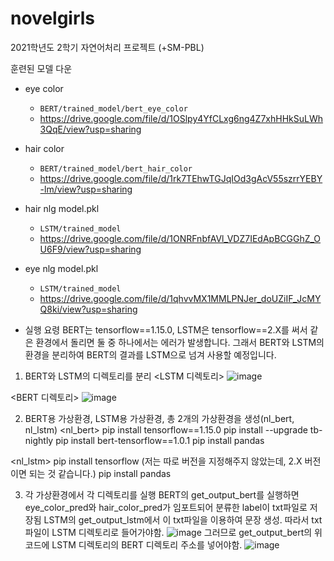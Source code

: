# novelgirls
2021학년도 2학기 자연어처리 프로젝트 (+SM-PBL)

훈련된 모델 다운

- eye color
  - ```BERT/trained_model/bert_eye_color```
  - https://drive.google.com/file/d/1OSlpy4YfCLxg6ng4Z7xhHHkSuLWh3QqE/view?usp=sharing

- hair color
  - ```BERT/trained_model/bert_hair_color```
  - https://drive.google.com/file/d/1rk7TEhwTGJqIOd3gAcV55szrrYEBY-lm/view?usp=sharing

- hair nlg model.pkl
  - ```LSTM/trained_model```
  - https://drive.google.com/file/d/1ONRFnbfAVl_VDZ7IEdApBCGGhZ_OU6F9/view?usp=sharing

- eye nlg model.pkl
  - ```LSTM/trained_model```
  - https://drive.google.com/file/d/1qhvvMX1MMLPNJer_doUZiIF_JcMYQ8ki/view?usp=sharing

* 실행 요령
BERT는 tensorflow==1.15.0, LSTM은 tensorflow==2.X를 써서 같은 환경에서 돌리면 둘 중 하나에서는 에러가 발생합니다.
그래서 BERT와 LSTM의 환경을 분리하여 BERT의 결과를 LSTM으로 넘겨 사용할 예정입니다.

1. BERT와 LSTM의 디렉토리를 분리
<LSTM 디렉토리>
![image](https://user-images.githubusercontent.com/81811255/142639536-82a2fa22-bb0b-4a39-bb89-05fc46552acc.png)

<BERT 디렉토리>
![image](https://user-images.githubusercontent.com/81811255/142639618-69eb233a-4629-4f2a-8619-9baaa068b1ad.png)


2. BERT용 가상환경, LSTM용 가상환경, 총 2개의 가상환경을 생성(nl_bert, nl_lstm)
<nl_bert>
pip install tensorflow==1.15.0
pip install --upgrade tb-nightly
pip install bert-tensorflow==1.0.1
pip install pandas

<nl_lstm>
pip install tensorflow
(저는 따로 버전을 지정해주지 않았는데, 2.X 버전이면 되는 것 같습니다.)
pip install pandas

3. 각 가상환경에서 각 디렉토리를 실행
BERT의 get_output_bert를 실행하면 eye_color_pred와 hair_color_pred가 임포트되어 분류한 label이 txt파일로 저장됨
LSTM의 get_output_lstm에서 이 txt파일을 이용하여 문장 생성.
따라서 txt파일이 LSTM 디렉토리로 들어가야함.
![image](https://user-images.githubusercontent.com/81811255/142640679-46a6f494-1c07-456d-ba33-6bb2f3952e92.png)
그러므로 get_output_bert의 위 코드에 LSTM 디렉토리의 BERT 디렉토리 주소를 넣어야함.
![image](https://user-images.githubusercontent.com/81811255/142640890-827a8327-cb34-4190-828e-5534b9f4c034.png)
